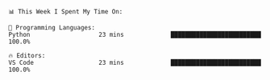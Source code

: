 <!--START_SECTION:waka-->
```text
📊 This Week I Spent My Time On: 

💬 Programming Languages: 
Python                   23 mins             █████████████████████████   100.0%

🔥 Editors: 
VS Code                  23 mins             █████████████████████████   100.0%
```


<!--END_SECTION:waka-->
